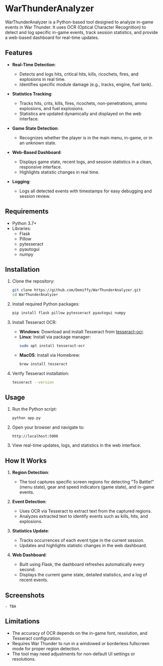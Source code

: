 
# WarThunderAnalyzer

WarThunderAnalyzer is a Python-based tool designed to analyze in-game events in War Thunder. It uses OCR (Optical Character Recognition) to detect and log specific in-game events, track session statistics, and provide a web-based dashboard for real-time updates.

## Features

- **Real-Time Detection**:
  - Detects and logs hits, critical hits, kills, ricochets, fires, and explosions in real time.
  - Identifies specific module damage (e.g., tracks, engine, fuel tank).

- **Statistics Tracking**:
  - Tracks hits, crits, kills, fires, ricochets, non-penetrations, ammo explosions, and fuel explosions.
  - Statistics are updated dynamically and displayed on the web interface.

- **Game State Detection**:
  - Recognizes whether the player is in the main menu, in-game, or in an unknown state.

- **Web-Based Dashboard**:
  - Displays game state, recent logs, and session statistics in a clean, responsive interface.
  - Highlights statistic changes in real time.

- **Logging**:
  - Logs all detected events with timestamps for easy debugging and session review.

## Requirements

- Python 3.7+
- Libraries:
  - Flask
  - Pillow
  - pytesseract
  - pyautogui
  - numpy

## Installation

1. Clone the repository:
   ```bash
   git clone https://github.com/Demiffy/WarThunderAnalyzer.git
   cd WarThunderAnalyzer
   ```

2. Install required Python packages:
   ```bash
   pip install flask pillow pytesseract pyautogui numpy
   ```

3. Install Tesseract OCR:
   - **Windows**: Download and install Tesseract from [tesseract-ocr](https://github.com/tesseract-ocr/tesseract).
   - **Linux**: Install via package manager:
     ```bash
     sudo apt install tesseract-ocr
     ```
   - **MacOS**: Install via Homebrew:
     ```bash
     brew install tesseract
     ```

4. Verify Tesseract installation:
   ```bash
   tesseract --version
   ```

## Usage

1. Run the Python script:
   ```bash
   python app.py
   ```

2. Open your browser and navigate to:
   ```
   http://localhost:5000
   ```

3. View real-time updates, logs, and statistics in the web interface.

## How It Works

1. **Region Detection**:
   - The tool captures specific screen regions for detecting "To Battle!" (menu state), gear and speed indicators (game state), and in-game events.

2. **Event Detection**:
   - Uses OCR via Tesseract to extract text from the captured regions.
   - Analyzes extracted text to identify events such as kills, hits, and explosions.

3. **Statistics Update**:
   - Tracks occurrences of each event type in the current session.
   - Updates and highlights statistic changes in the web dashboard.

4. **Web Dashboard**:
   - Built using Flask, the dashboard refreshes automatically every second.
   - Displays the current game state, detailed statistics, and a log of recent events.

## Screenshots

    - TBA

## Limitations

- The accuracy of OCR depends on the in-game font, resolution, and Tesseract configuration.
- Requires War Thunder to run in a windowed or borderless fullscreen mode for proper region detection.
- The tool may need adjustments for non-default UI settings or resolutions.